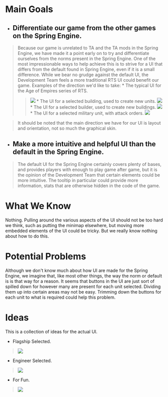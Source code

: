 # Main Goals #

  * ## Differentiate our game from the other games on the Spring Engine. ##
> Because our game is unrelated to TA and the TA mods in the Spring Engine, we have made it a point early on to try and differentiate ourselves from the norms present in the Spring Engine.  One of the most impressionable ways to help achieve this is to strive for a UI that differs from the default found in Spring Engine, even if it is a small difference.  While we bear no grudge against the default UI, the Development Team feels a more traditional RTS UI could benefit our game.  Examples of the direction we'd like to take:
    * The typical UI for the Age of Empires series of RTS.
> > <a href='http://img97.imageshack.us/i/standarduiaok.png/' title='ImageShack - Image And Video Hosting'><img src='http://a.imageshack.us/img97/2471/standarduiaok.png' border='0' /></a>
    * The UI for a selected building, used to create new units.
> > <a href='http://img94.imageshack.us/i/buildinguiaok.png/' title='ImageShack - Image And Video Hosting'><img src='http://a.imageshack.us/img94/7759/buildinguiaok.png' border='0' /></a>
    * The UI for a selected builder, used to create new buildings.
> > <a href='http://img256.imageshack.us/i/builderuiaok.png/' title='ImageShack - Image And Video Hosting'><img src='http://a.imageshack.us/img256/1471/builderuiaok.png' border='0' /></a>
    * The UI for a selected military unit, with attack orders.
> > <a href='http://img225.imageshack.us/i/unituiaok.png/' title='ImageShack - Image And Video Hosting'><img src='http://a.imageshack.us/img225/2876/unituiaok.png' border='0' /></a>


> It should be noted that the main direction we have for our UI is layout and orientation, not so much the graphical skin.

  * ## Make a more intuitive and helpful UI than the default in the Spring Engine. ##
> The default UI for the Spring Engine certainly covers plenty of bases, and provides players with enough to play game after game, but it is the opinion of the Development Team that certain elements could be more intuitive.  The tooltip in particular could provide more information, stats that are otherwise hidden in the code of the game.

# What We Know #

Nothing.  Pulling around the various aspects of the UI should not be too hard we think, such as putting the minimap elsewhere, but moving more embedded elements of the UI could be tricky.  But we really know nothing about how to do this.

# Potential Problems #

Although we don't know much about how UI are made for the Spring Engine, we imagine that, like most other things, the way the norm or default is is that way for a reason.  It seems that buttons in the UI are just sort of spilled down for however many are present for each unit selected.  Dividing them up into certain areas may not be easy.  Trimming down the buttons for each unit to what is required could help this problem.

# Ideas #

This is a collection of ideas for the actual UI.

  * Flagship Selected.

> <a href='http://img814.imageshack.us/i/proposedctuiflagship.png/' title='ImageShack - Image And Video Hosting'><img src='http://a.imageshack.us/img814/831/proposedctuiflagship.png' border='0' /></a>

  * Engineer Selected.

> <a href='http://img825.imageshack.us/i/proposedctuiengineer.png/' title='ImageShack - Image And Video Hosting'><img src='http://img825.imageshack.us/img825/8066/proposedctuiengineer.png' border='0' /></a>

  * For Fun.

> <a href='http://img690.imageshack.us/i/goofyx.png/' title='ImageShack - Image And Video Hosting'><img src='http://a.imageshack.us/img690/8357/goofyx.png' border='0' /></a>